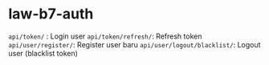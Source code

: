 # law-b7-auth

```api/token/``` : Login user
```api/token/refresh/```: Refresh token
```api/user/register/```: Register user baru
```api/user/logout/blacklist/```: Logout user (blacklist token)
